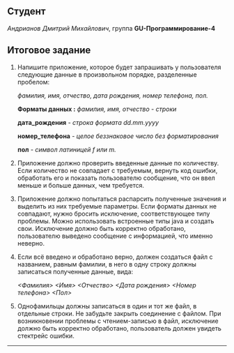 ## Студент

*Андрианов Дмитрий Михайлович*, группа **GU-Программирование-4**

## Итоговое задание

1) Напишите приложение, которое будет запрашивать у пользователя следующие данные в произвольном порядке, разделенные пробелом:

     *фамилия, имя, отчество, дата рождения, номер телефона, пол.*

    **Форматы данных :** *фамилия, имя, отчество - строки*

    **дата_рождения** - *строка формата dd.mm.yyyy*

    **номер_телефона** - *целое беззнаковое число без форматирования*

    **пол** - *символ латиницей f или m.*

2) Приложение должно проверить введенные данные по количеству. Если количество не совпадает с требуемым, вернуть код ошибки, обработать его и показать пользователю сообщение, что он ввел меньше и больше данных, чем требуется.

3) Приложение должно попытаться распарсить полученные значения и выделить из них требуемые параметры. Если форматы данных не совпадают, нужно бросить исключение, соответствующее типу проблемы. Можно использовать встроенные типы java и создать свои. Исключение должно быть корректно обработано, пользователю выведено сообщение с информацией, что именно неверно.

4) Если всё введено и обработано верно, должен создаться файл с названием, равным фамилии, в него в одну строку должны записаться полученные данные, вида:
 
     *<Фамилия> <Имя> <Отчество> <Дата рождения> <Номер телефона> <Пол>*

5) Однофамильцы должны записаться в один и тот же файл, в отдельные строки.
Не забудьте закрыть соединение с файлом.
При возникновении проблемы с чтением-записью в файл, исключение должно быть корректно обработано, пользователь должен увидеть стектрейс ошибки.
________

